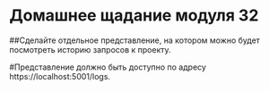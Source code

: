 # Домашнее щадание модуля 32

##Сделайте отдельное представление, на котором можно будет посмотреть историю запросов к проекту.

#Представление должно быть доступно по адресу https://localhost:5001/logs.
